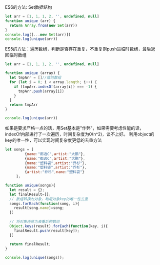 ES6的方法: Set数据结构
```js
let arr = [1, 1, 1, 2, '', undefined, null]
function unique (arr) {
  return Array.from(new Set(arr))
}
console.log([...new Set(arr)])
console.log(unique(arr))
```

ES5的方法：遍历数组，判断是否存在重复，不重复则push进临时数组，最后返回临时数组
```js
let arr = [1, 1, 1, 2, '', undefined, null]

function unique (array) {
  let tmpArr = []//临时数组
  for (let i = 0; i < array.length; i++) {
    if (tmpArr.indexOf(array[i]) === -1) {
      tmpArr.push(array[i])
    }
  }
  return tmpArr
}

console.log(unique(arr))
```

如果是要求严格一点的话，用Set基本是"作弊"，如果需要考虑性能的话，indexOf内部进行了一次遍历，时间复杂度为0(n^2)，谈不上好。
利用object的key的唯一性，可以实现时间复杂度更低的去重方法
```js
let songs = [
         {name:"都选C",artist:"大鹏"},
         {name:"都选C",artist:"大鹏"},
         {name:"塑料袋",artist:"乔杉"},
         {name:"塑料袋",artist:"乔杉"},
         {artist:"乔杉",name:"塑料袋"}
     ];

function unique(songs){
  let result = {};
  let finalResult=[];
  // 数组转换为对象，利用对象key的唯一性去重
  songs.forEach(function(song, i){
    result[song.name]=song;
  })
  
  // 将对象还原为去重后的数组
  Object.keys(result).forEach(function(key, i){
    finalResult.push(result[key]);
  })
  
  return finalResult;
}

console.log(unique(songs));
```